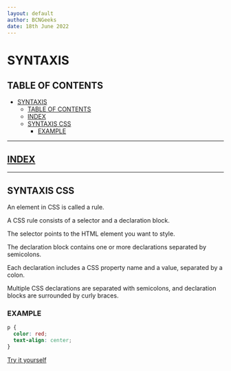 ```yaml
---
layout: default
author: BCNGeeks
date: 18th June 2022
---
```


# SYNTAXIS

## TABLE OF CONTENTS

- [SYNTAXIS](#syntaxis)
  - [TABLE OF CONTENTS](#table-of-contents)
  - [INDEX](#index)
  - [SYNTAXIS CSS](#syntaxis-css)
    - [EXAMPLE](#example)

---

## [INDEX](./INDEX.md)

---

## SYNTAXIS CSS

An element in CSS is called a rule.

A CSS rule consists of a selector and a declaration block.

The selector points to the HTML element you want to style.

The declaration block contains one or more declarations separated by semicolons.

Each declaration includes a CSS property name and a value, separated by a colon.

Multiple CSS declarations are separated with semicolons, and declaration blocks are surrounded by curly braces.

### EXAMPLE

```CSS
p {
  color: red;
  text-align: center;
}
```

[Try it yourself](https://www.w3schools.com/css/tryit.asp?filename=trycss_syntax1)
